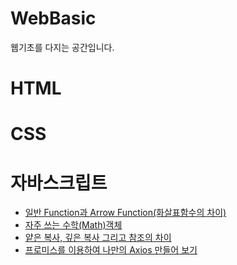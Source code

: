 # WebBasic
웹기초를 다지는 공간입니다. 

# HTML

# CSS

# 자바스크립트
- [일반 Function과 Arrow Function(화살표함수의 차이)](https://github.com/marintelli/WebBasic/blob/main/JS_study/Function%EA%B3%BC%20ArrowFunction%20%EC%B0%A8%EC%9D%B4/Function%EA%B3%BCArrowFunction.md)
- [자주 쓰는 수학(Math)객체](https://github.com/marintelli/WebBasic/blob/main/JS_study/%EC%88%98%ED%95%99%EA%B0%9D%EC%B2%B4/%EC%88%98%ED%95%99%EA%B0%9D%EC%B2%B4(Math).md)
- [얕은 복사, 깊은 복사 그리고 참조의 차이 ](https://github.com/marintelli/WebBasic/blob/main/JS_study/%EA%B9%8A%EC%9D%80%20%EB%B3%B5%EC%82%AC%EC%99%80%20%EC%96%95%EC%9D%80%20%EB%B3%B5%EC%82%AC%20%EA%B7%B8%EB%A6%AC%EA%B3%A0%20%EC%B0%B8%EC%A1%B0/%EA%B9%8A%EC%9D%80%20%EB%B3%B5%EC%82%AC%EC%99%80%20%EC%96%95%EC%9D%80%20%EB%B3%B5%EC%82%AC%20%EA%B7%B8%EB%A6%AC%EA%B3%A0%20%EC%B0%B8%EC%A1%B0.md)
- [프로미스를 이용하여 나만의 Axios 만들어 보기 ](https://github.com/marintelli/WebBasic/blob/main/JS_study/0403-custom-axios/review.md)
